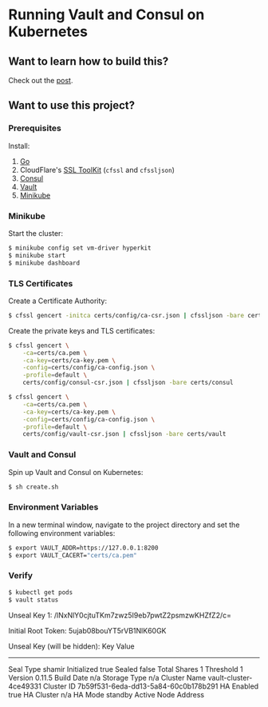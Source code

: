 # Running Vault and Consul on Kubernetes

## Want to learn how to build this?

Check out the [post](https://testdriven.io/running-vault-and-consul-on-kubernetes).

## Want to use this project?

### Prerequisites

Install:

1. [Go](https://golang.org/doc/install)
1. CloudFlare's [SSL ToolKit](https://github.com/cloudflare/cfssl) (`cfssl` and `cfssljson`)
1. [Consul](https://www.consul.io/docs/install/index.html)
1. [Vault](https://www.vaultproject.io/docs/install/)
1. [Minikube](https://kubernetes.io/docs/tasks/tools/install-minikube/)

### Minikube

Start the cluster:

```sh
$ minikube config set vm-driver hyperkit
$ minikube start
$ minikube dashboard
```

### TLS Certificates

Create a Certificate Authority:

```sh
$ cfssl gencert -initca certs/config/ca-csr.json | cfssljson -bare certs/ca
```

Create the private keys and TLS certificates:

```sh
$ cfssl gencert \
    -ca=certs/ca.pem \
    -ca-key=certs/ca-key.pem \
    -config=certs/config/ca-config.json \
    -profile=default \
    certs/config/consul-csr.json | cfssljson -bare certs/consul

$ cfssl gencert \
    -ca=certs/ca.pem \
    -ca-key=certs/ca-key.pem \
    -config=certs/config/ca-config.json \
    -profile=default \
    certs/config/vault-csr.json | cfssljson -bare certs/vault
```

### Vault and Consul

Spin up Vault and Consul on Kubernetes:

```sh
$ sh create.sh
```

### Environment Variables

In a new terminal window, navigate to the project directory and set the following environment variables:

```sh
$ export VAULT_ADDR=https://127.0.0.1:8200
$ export VAULT_CACERT="certs/ca.pem"
```

### Verify

```sh
$ kubectl get pods
$ vault status
```


Unseal Key 1: /lNxNlY0cjtuTKm7zwz5I9eb7pwtZ2psmzwKHZfZ2/c=

Initial Root Token: 5ujab08bouYT5rVB1NlK60GK

Unseal Key (will be hidden):
Key                    Value
---                    -----
Seal Type              shamir
Initialized            true
Sealed                 false
Total Shares           1
Threshold              1
Version                0.11.5
Build Date             n/a
Storage Type           n/a
Cluster Name           vault-cluster-4ce49331
Cluster ID             7b59f531-6eda-dd13-5a84-60c0b178b291
HA Enabled             true
HA Cluster             n/a
HA Mode                standby
Active Node Address    <none>
